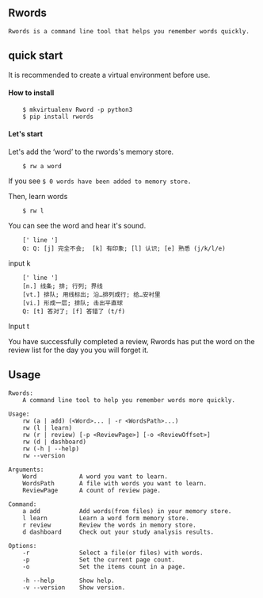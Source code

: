 ## Rwords
	Rwords is a command line tool that helps you remember words quickly.

## quick start
It is recommended to create a virtual environment before use.
#### How to install
```
    $ mkvirtualenv Rword -p python3
    $ pip install rwords
```
#### Let's start
Let's add the ‘word’ to the rwords's memory store.

```
	$ rw a word
```
If you see ```$ 0 words have been added to memory store.```

Then, learn words

```
	$ rw l
```
You can see the word and hear it's sound.
```
    [' line ']
    Q: Q: [j] 完全不会;  [k] 有印象; [l] 认识; [e] 熟悉 (j/k/l/e)
```

input k

```
    [' line ']
    [n.] 线条; 排; 行列; 界线
    [vt.] 排队; 用线标出; 沿…排列成行; 给…安衬里
    [vi.] 形成一层; 排队; 击出平直球
    Q: [t] 答对了; [f] 答错了 (t/f)
```
Input t

You have successfully completed a review, Rwords has put the word on the review list for the day you you will forget it.

## Usage
```
Rwords:
    A command line tool to help you remember words more quickly.

Usage:
    rw (a | add) (<Word>... | -r <WordsPath>...)
    rw (l | learn)
    rw (r | review) [-p <ReviewPage>] [-o <ReviewOffset>]
    rw (d | dashboard)
    rw (-h | --help)
    rw --version

Arguments:
    Word            A word you want to learn.
    WordsPath       A file with words you want to learn.
    ReviewPage      A count of review page.

Command:
    a add           Add words(from files) in your memory store.
    l learn         Learn a word form memory store.
    r review        Review the words in memory store.
    d dashboard     Check out your study analysis results.

Options:
    -r              Select a file(or files) with words.
    -p              Set the current page count.
    -o              Set the items count in a page.

    -h --help       Show help.
    -v --version    Show version.
```
